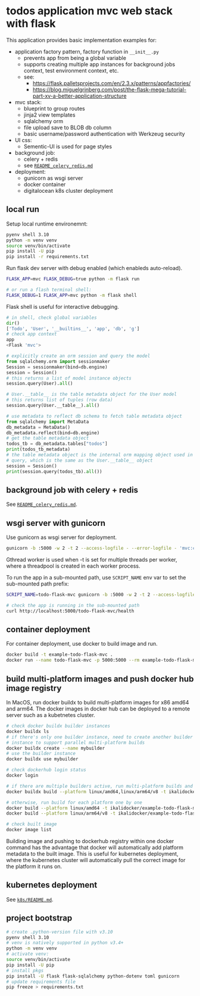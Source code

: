 # todos application mvc web stack with flask

This application provides basic implementation examples for:

- application factory pattern, factory function in `__init__.py`
  - prevents app from being a global variable
  - supports creating multiple app instances for background jobs context,
      test environment context, etc.
  - see:
    - https://flask.palletsprojects.com/en/2.3.x/patterns/appfactories/
    - https://blog.miguelgrinberg.com/post/the-flask-mega-tutorial-part-xv-a-better-application-structure
- mvc stack:
  - blueprint to group routes
  - jinja2 view templates
  - sqlalchemy orm
  - file upload save to BLOB db column
  - basic username/password authentication with Werkzeug security
- UI css:
  - Sementic-UI is used for page styles
- background job:
  - celery + redis
  - see [`README_celery_redis.md`](./README_celery_redis.md)
- deployment:
  - gunicorn as wsgi server
  - docker container
  - digitalocean k8s cluster deployment

## local run

Setup local runtime environemnt:

```sh
pyenv shell 3.10
python -m venv venv
source venv/bin/activate
pip install -U pip
pip install -r requirements.txt
```

Run flask dev server with debug enabled (which enableds auto-reload).

```sh
FLASK_APP=mvc FLASK_DEBUG=true python -m flask run

# or run a flash terminal shell:
FLASK_DEBUG=1 FLASK_APP=mvc python -m flask shell
```

Flask shell is useful for interactive debugging.

```python
# in shell, check global variables
dir()
['Todo', 'User', '__builtins__', 'app', 'db', 'g']
# check app context
app
<Flask 'mvc'>

# explicitly create an orm session and query the model
from sqlalchemy.orm import sessionmaker
Session = sessionmaker(bind=db.engine)
session = Session()
# this returns a list of model instance objects
session.query(User).all()

# User.__table__ is the table metadata object for the User model
# this returns list of tuples (row data)
session.query(User.__table__).all()

# use metadata to reflect db schema to fetch table metadata object
from sqlalchemy import MetaData
db_metadata = MetaData()
db_metadata.reflect(bind=db.engine)
# get the table metadata object
todos_tb = db_metadata.tables["todos"]
print(todos_tb_metadata)
# the table metadata object is the internal orm mapping object used in
# query, which is the same as the User.__table__ object
session = Session()
print(session.query(todos_tb).all())
```

## background job with celery + redis

See [`README_celery_redis.md`](./README_celery_redis.md).

## wsgi server with gunicorn

Use gunicorn as wsgi server for deployment.

```sh
gunicorn -b :5000 -w 2 -t 2 --access-logfile - --error-logfile - 'mvc:create_app()' --log-level debug
```

Gthread worker is used when -t is set for multiple threads per worker, where
a threadpool is created in each worker process.

To run the app in a sub-mounted path, use `SCRIPT_NAME` env var to set the
sub-mounted path prefix:

```sh
SCRIPT_NAME=todo-flask-mvc gunicorn -b :5000 -w 2 -t 2 --access-logfile - --error-logfile - 'mvc:create_app()' --log-level debug

# check the app is running in the sub-mounted path
curl http://localhost:5000/todo-flask-mvc/health
```

## container deployment

For container deployment, use docker to build image and run.

```sh
docker build -t example-todo-flask-mvc .
docker run --name todo-flask-mvc -p 5000:5000 --rm example-todo-flask-mvc
```

## build multi-platform images and push docker hub image registry

In MacOS, run docker buildx to build multi-platform images for x86 amd64 and
arm64. The docker images in docker hub can be deployed to a remote server
such as a kubetnetes cluster.

```sh
# check docker buildx builder instances
docker buildx ls
# if there's only one builder instance, need to create another builder
# instance to support parallel multi-platform builds
docker buildx create --name mybuilder
# use the builder instance
docker buildx use mybuilder

# check dockerhub login status
docker login

# if there are multiple builders active, run multi-platform builds and push in one cli
docker buildx build --platform linux/amd64,linux/arm64/v8 -t ikalidocker/example-todo-flask-mvc --push .

# otherwise, run build for each platform one by one
docker build --platform linux/amd64 -t ikalidocker/example-todo-flask-mvc --push .
docker build --platform linux/arm64/v8 -t ikalidocker/example-todo-flask-mvc --push .

# check built image
docker image list
```

Building image and pushing to dockerhub registry within one docker command has
the advantage that docker will automatically add platform metadata to the
built image. This is useful for kubernetes deployment, where the kubernetes
cluster will automatically pull the correct image for the platform it runs on.

## kubernetes deployment

See [`k8s/README.md`](./k8s/README.md).

## project bootstrap

```sh
# create .python-version file with v3.10
pyenv shell 3.10
# venv is natively supported in python v3.4+
python -m venv venv
# activate venv:
source venv/bin/activate
pip install -U pip
# install pkgs
pip install -U flask flask-sqlalchemy python-dotenv toml gunicorn
# update requirements file
pip freeze > requirements.txt
```
